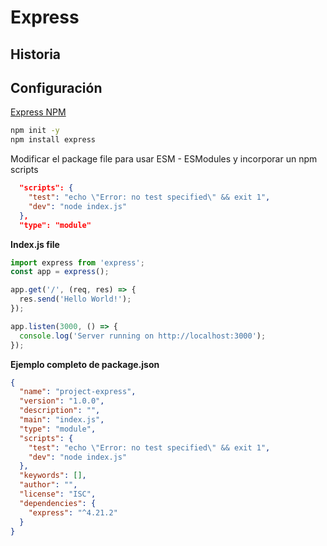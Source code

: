 # Express

## Historia

## Configuración 
[Express NPM](https://www.npmjs.com/package/express)

```bash
npm init -y
npm install express
```

Modificar el package file para usar ESM - ESModules y incorporar un npm scripts
```json
  "scripts": {
    "test": "echo \"Error: no test specified\" && exit 1",
    "dev": "node index.js" 
  },
  "type": "module"
```

**Index.js file**
```javascript
import express from 'express';
const app = express();

app.get('/', (req, res) => {
  res.send('Hello World!');
});

app.listen(3000, () => {
  console.log('Server running on http://localhost:3000');
});
```


**Ejemplo completo de package.json**
```json
{
  "name": "project-express",
  "version": "1.0.0",
  "description": "",
  "main": "index.js",
  "type": "module",
  "scripts": {
    "test": "echo \"Error: no test specified\" && exit 1",
    "dev": "node index.js"
  },
  "keywords": [],
  "author": "",
  "license": "ISC",
  "dependencies": {
    "express": "^4.21.2"
  }
}


```
